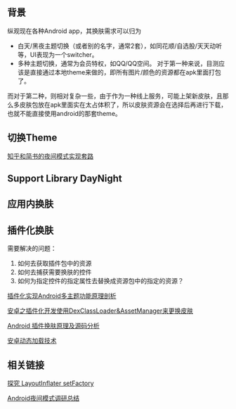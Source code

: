 
## 背景 
纵观现在各种Android app，其换肤需求可以归为

- 白天/黑夜主题切换（或者别的名字，通常2套），如同花顺/自选股/天天动听等，UI表现为一个switcher。
- 多种主题切换，通常为会员特权，如QQ/QQ空间。
对于第一种来说，目测应该是直接通过本地theme来做的，即所有图片/颜色的资源都在apk里面打包了。

而对于第二种，则相对复杂一些，由于作为一种线上服务，可能上架新皮肤，且那么多皮肤包放在apk里面实在太占体积了，所以皮肤资源会在选择后再进行下载，也就不能直接使用android的那套theme。  

## 切换Theme  
[知乎和简书的夜间模式实现套路](http://www.jianshu.com/p/3b55e84742e5)  

## Support Library DayNight   

## 应用内换肤  



## 插件化换肤
需要解决的问题：  
1. 如何去获取插件包中的资源
2. 如何去捕获需要换肤的控件
3. 如何为指定控件的指定属性去替换成资源包中的指定的资源？  

 








[插件化实现Android多主题功能原理剖析](https://juejin.im/post/594f4b625188250d9e65057b)  

[安卓之插件化开发使用DexClassLoader&AssetManager来更换皮肤](http://blog.csdn.net/cxmscb/article/details/52448139)  

[Android 插件换肤原理及源码分析](http://www.glumes.com/android-change-skin-by-plugin/)  

[安卓动态加载技术](http://www.huqi.tk/index.php/2017/06/03/android_dynamic_load/)


## 相关链接
[探究 LayoutInflater setFactory](https://mp.weixin.qq.com/s?__biz=MzAxMTI4MTkwNQ==&mid=2650820263&idx=1&sn=f7cbcf70570decc064fa5f05531e2c5d&scene=0#wechat_redirect)  

[Android夜间模式调研总结](http://blog.csdn.net/u013478336/article/details/52484322)  